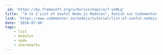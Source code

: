 ```yaml
---
_id: 'https://my.framasoft.org/u/borisschapira/?-yeNLg'
title: '"A to Z List of Useful Node.js Modules", Ashish sur Codementor'
link: 'https://www.codementor.io/nodejs/tutorial/list-of-useful-nodejs-modules'
date: '2016-07-06'
tags:
    - list
    - modules
    - node
    - sharemarks
---
```


<div class="markdown"><p></p></div>
